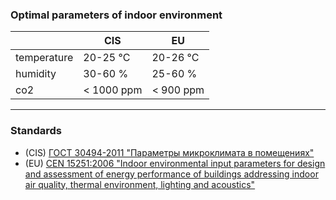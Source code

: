 ### Optimal parameters of indoor environment

<span style="display:none"></span> | CIS | EU
-- | -- | --
temperature | 20-25 °C | 20-26 °C
humidity | 30-60 % | 25-60 %
co2 | < 1000 ppm | < 900 ppm

---

### Standards

- (CIS) [ГОСТ 30494-2011 "Параметры микроклимата в помещениях"](https://ugraces.ru/wp-content/uploads/2015/12/%D0%93%D0%9E%D0%A1%D0%A2-30494-2011-%D0%9F%D0%B0%D1%80%D0%B0%D0%BC%D0%B5%D1%82%D1%80%D1%8B-%D0%BC%D0%B8%D0%BA%D1%80%D0%BE%D0%BA%D0%BB%D0%B8%D0%BC%D0%B0%D1%82%D0%B0-%D0%B2-%D0%BF%D0%BE%D0%BC%D0%B5%D1%89%D0%B5%D0%BD%D0%B8%D1%8F%D1%85.pdf)
- (EU) [CEN 15251:2006 "Indoor environmental input parameters for design and
assessment of energy performance of buildings addressing indoor air quality, thermal environment,
lighting and acoustics"](http://www.cres.gr/greenbuilding/PDF/prend/set4/WI_31_Pre-FV_version_prEN_15251_Indoor_Environment.pdf)